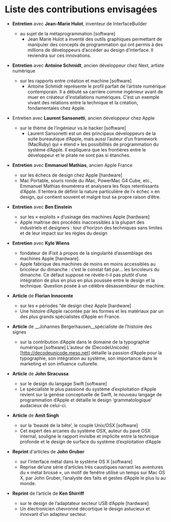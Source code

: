 # Liste des contributions envisagées

* __Entretien__ avec __Jean-Marie Hulot__, inventeur de InterfaceBuilder
  * au sujet de la métaprogrammation [software]
    * Jean Marie Hulot a inventé des outils graphiques permettant de manipuler des concepts
de programmation qui ont permis à des millions de développeurs d’accéder au design
d’interface. Il reviendra sur ces innovations.

* __Entretien__ avec __Antoine Schmidt__, ancien développeur chez Next, artiste numérique
  * sur les rapports entre création et machine [software]
    * Antoine Schmidt représente le profil parfait de l’artiste numérique contemporain. Il a débuté
sa carrière comme ingénieur avant de muer en créateur d’installations numériques. C’est un
exemple vivant des relations entre la technique et la création, fondamentales chez Apple.

* Entretien avec __Laurent Sansonetti__, ancien développeur chez Apple
  * sur le thème de l’ingénieur vs.le hacker [software]
    * Laurent Sansonetti est un des principaux développeurs de la suite bureautique d’Apple,
mais aussi l’auteur d’un framework (MacRuby) qui « étend » les possibilités de programmation
du système d’Apple. Il expliquera que les frontières entre le développeur et le
pirate ne sont pas si étanches.

* __Entretien__ avec __Emmanuel Mathias__, ancien Apple France
  *  sur les échecs de design chez Apple [hardware]
    * Mac Portable, souris ronde du iMac, PowerMac G4 Cube, etc., Emmanuel Mathias
énumérera et analysera les flops retentissants d’Apple. Il tentera de définir la nature
particulière de l’« échec » en design, qui contient souvent et malgrè tout sa propre raison
d’être.

* __Entretien__ avec __Ben Einstein__
  *  sur les « exploits » d’usinage des machines Apple [hardware]
    * Apple maîtrise des procédés inaccessibles à la plupart des industriels et designers : tour
d’horizon des techniques sans limites et de leur impact sur les règles du design

* __Entretien__ avec __Kyle Wiens__
  *  fondateur de iFixit à propos de la singularité d’assemblage des machines Apple [hardware].
    * Apple fabrique des machines de moins en moins accessibles au bricoleur du dimanche :
c’est le constat fait par… les bricoleurs du dimanche. Ce défaut supposé ne révèle-t-il pas
plutôt d’une intégration de plus en plus en plus poussée entre le design et la technique.
Question posée à un célèbre désassembleur de machine.

* __Article__ de __Florian Innocente__
  *  sur les « périodes “de design chez Apple [hardware]
    *  Une histoire d’Apple racontée par les formes et les matériaux par un des plus grands
spécialistes d’Apple en France.

* __Article__ de __Johannes Bergerhausen__spécialiste de l’histoire des signes
  *  sur la contribution d’Apple dans le domaine de la typographie numérique [software]
L’auteur de (DecodeUnicode)[http://decodeunicode.meso.net] détaille la passion d’Apple pour la typographie, son intégration au système, son importance dans le marketing et son influence culturelle.

* __Article__ de __John Siracussa__
  *  sur le design du langage Swift [software]
    *  Le spécialiste le plus passioné du système d’exploitation d’Apple revient sur la genèse
conceptuelle de Swift, le nouveau langage de programmation d’Apple et détaille le design
‘grammatologique’ audacieux de celui-ci.

* __Article__ de __Amit Singh__
  *  sur la ‘beauté de la bête’, le couple Unix/OSX [software]
    * Cet expert des arcanes du système OSX, auteur du pavé OSX internal, souligne le
rapport invislbe et implicite entre la technique profonde et le design de surface du système
d’exploitation d’Apple

* __Reprint__ d'articles de __John Gruber__
  *  sur l’interface métal dans le système OS X [software]
    * Reprise de’une série d’articles très caustiques narrant les aventures du « métal brossé »,
un motif de fenêtre utilisé un temps sur Mac OS X, par John Gruber, l’analyste des faits
et gestes d’Apple le plus lu au monde.

* __Reprint__ de l’article de __Ken Shirriff__
  *  sur le design de l’adaptateur secteur USB d’Apple [hardware]
    * Un électronicien chevronné décortique le design astucieux et innovant d’un adapteur
secteur.
